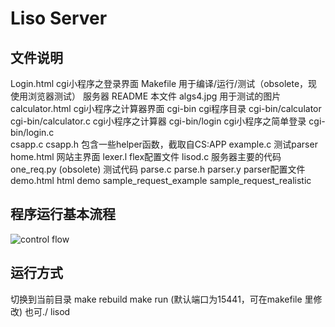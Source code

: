 # Liso Server

## 文件说明
Login.html      cgi小程序之登录界面
Makefile        用于编译/运行/测试（obsolete，现使用浏览器测试） 服务器
README          本文件
algs4.jpg       用于测试的图片
calculator.html cgi小程序之计算器界面
cgi-bin         cgi程序目录
cgi-bin/calculator
cgi-bin/calculator.c    cgi小程序之计算器
cgi-bin/login           cgi小程序之简单登录
cgi-bin/login.c         
csapp.c
csapp.h                 包含一些helper函数，截取自CS:APP
example.c       测试parser
home.html       网站主界面
lexer.l         flex配置文件
lisod.c         服务器主要的代码
one_req.py      (obsolete) 测试代码
parse.c
parse.h
parser.y        parser配置文件
demo.html       html demo
sample_request_example
sample_request_realistic

## 程序运行基本流程
![control flow](./controFlow.png)

## 运行方式
切换到当前目录
make rebuild
make run
(默认端口为15441，可在makefile 里修改)
也可./ lisod <port>

